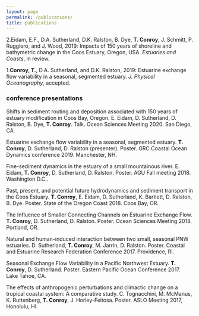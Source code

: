```yaml
---
layout: page
permalink: /publications/
title: publications
---
```


2.Eidam, E.F., D.A. Sutherland, D.K. Ralston, B. Dye, **T. Conroy**, J. Schmitt, P. Ruggiero, and J. Wood, 2019: Impacts of 150 years of shoreline and bathymetric change in the Coos Estuary, Oregon, USA. *Estuaries and Coasts*, in review.

1.**Conroy, T.**, D.A. Sutherland, and D.K. Ralston, 2019: Estuarine exchange flow variability in a seasonal, segmented estuary. *J. Physical Oceanography*, accepted.

### conference presentations

Shifts in sediment routing and deposition associated with 150 years of estuary modification in Coos Bay, Oregon. E. Eidam, D. Sutherland, D. Ralston, B. Dye, **T. Conroy**. Talk. Ocean Sciences Meeting 2020. San Diego, CA.

Estuarine exchange flow variability in a seasonal, segmented estuary. **T. Conroy**, D. Sutherland, D. Ralston (presenter). Poster. GRC Coastal Ocean Dynamics conference 2019. Manchester, NH.

Fine-sediment dynamics in the estuary of a small mountainous river. E. Eidam, **T. Conroy**, D. Sutherland, D. Ralston. Poster.  AGU Fall meeting 2018. Washington D.C.. 

Past, present, and potential future hydrodynamics and sediment transport in the Coos Estuary. **T. Conroy**, E. Eidam, D. Sutherland, K. Bartlett, D. Ralston, B. Dye. Poster. State of the Oregon Coast 2018. Coos Bay, OR.

The Influence of Smaller Connecting Channels on Estuarine Exchange Flow. **T. Conroy**, D. Sutherland, D. Ralston. Poster. Ocean Sciences Meeting 2018. Portland, OR. 

Natural and human-induced interaction between two small, seasonal PNW estuaries. D. Sutherland, **T. Conroy**, M. Jarrin, D. Ralston. Poster. Coastal and Estuarine Research Federation Conference 2017. Providence, RI.

Seasonal Exchange Flow Variability in a Pacific Northwest Estuary. **T. Conroy**, D. Sutherland. Poster. Eastern Pacific Ocean Conference 2017. Lake Tahoe, CA. 

The effects of anthropogenic perturbations and climactic change on a tropical coastal system: A comparative study. C. Tognacchini, M. McManus, K. Ruttenberg, **T. Conroy**, J. Horley-Feitosa. Poster. ASLO Meeting 2017, Honolulu, HI. 
